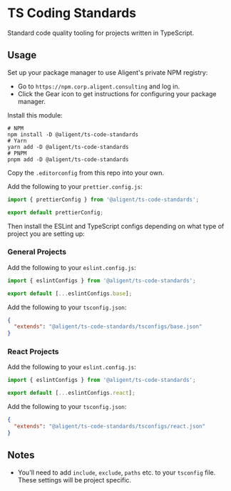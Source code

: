 # TS Coding Standards

Standard code quality tooling for projects written in TypeScript.

## Usage

Set up your package manager to use Aligent's private NPM registry:

- Go to `https://npm.corp.aligent.consulting` and log in.
- Click the Gear icon to get instructions for configuring your package manager.

Install this module:

    # NPM
    npm install -D @aligent/ts-code-standards
    # Yarn
    yarn add -D @aligent/ts-code-standards
    # PNPM
    pnpm add -D @aligent/ts-code-standards

Copy the `.editorconfig` from this repo into your own.

Add the following to your `prettier.config.js`:

```javascript
import { prettierConfig } from '@aligent/ts-code-standards';

export default prettierConfig;
```

Then install the ESLint and TypeScript configs depending on what type of project you are setting up:

### General Projects

Add the following to your `eslint.config.js`:

```javascript
import { eslintConfigs } from '@aligent/ts-code-standards';

export default [...eslintConfigs.base];
```

Add the following to your `tsconfig.json`:

```json
{
  "extends": "@aligent/ts-code-standards/tsconfigs/base.json"
}
```

### React Projects

Add the following to your `eslint.config.js`:

```javascript
import { eslintConfigs } from '@aligent/ts-code-standards';

export default [...eslintConfigs.react];
```

Add the following to your `tsconfig.json`:

```json
{
  "extends": "@aligent/ts-code-standards/tsconfigs/react.json"
}
```

## Notes

- You'll need to add `include`, `exclude`, `paths` etc. to your `tsconfig` file. These settings will
  be project specific.
